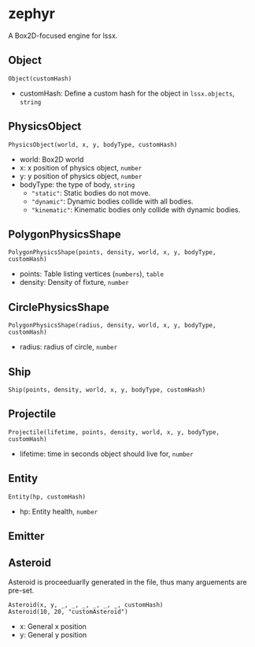 # zephyr
A Box2D-focused engine for lssx.

## Object
```moons
Object(customHash)
```
* customHash: Define a custom hash for the object in `lssx.objects`, `string`

## PhysicsObject
```moon
PhysicsObject(world, x, y, bodyType, customHash)
```
* world: Box2D world
* x: x position of physics object, `number`
* y: y position of physics object, `number`
* bodyType: the type of body, `string`
  - `"static"`: Static bodies do not move.
  - `"dynamic"`: Dynamic bodies collide with all bodies.
  - `"kinematic"`: Kinematic bodies only collide with dynamic bodies.

## PolygonPhysicsShape
```moon
PolygonPhysicsShape(points, density, world, x, y, bodyType, customHash)
```
* points: Table listing vertices (`numbers`), `table`
* density: Density of fixture, `number`

## CirclePhysicsShape
```moon
PolygonPhysicsShape(radius, density, world, x, y, bodyType, customHash)
```
* radius: radius of circle, `number`

## Ship
```moon
Ship(points, density, world, x, y, bodyType, customHash)
```

## Projectile
```
Projectile(lifetime, points, density, world, x, y, bodyType, customHash)
```
* lifetime: time in seconds object should live for, `number`

## Entity
```
Entity(hp, customHash)
```
* hp: Entity health, `number`

## Emitter

## Asteroid
Asteroid is proceeduarlly generated in the file, thus many arguements are pre-set.
```
Asteroid(x, y, _, _, _, _, _, _, customHash)
Asteroid(10, 20, "customAsteroid")
```
* x: General x position
* y: General y position